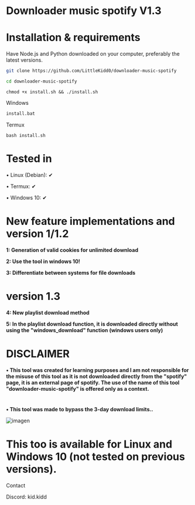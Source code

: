 # Downloader music spotify V1.3

# Installation & requirements

Have Node.js and Python downloaded on your computer, preferably the latest versions.

```bash
git clone https://github.com/LittleKidd0/downloader-music-spotify
```
```bash
cd downloader-music-spotify
```
```
chmod +x install.sh && ./install.sh
```
Windows
```bat
install.bat
```
Termux
```
bash install.sh
```


#
# Tested in
• Linux (Debian): ✔

• Termux: ✔

• Windows 10: ✔

#

# New feature implementations and version 1/1.2
**1: Generation of valid cookies for unlimited download**

**2: Use the tool in windows 10!**

**3: Differentiate between systems for file downloads**
# version 1.3
**4: New playlist download method**

**5: In the playlist download function, it is downloaded directly without using the "windows_download" function (windows users only)**
#

# DISCLAIMER

**• This tool was created for learning purposes and I am not responsible for the misuse of this tool as it is not downloaded directly from the "spotify" page, it is an external page of spotify. The use of the name of this tool "downloader-music-spotify" is offered only as a context.**
# 
**• This tool was made to bypass the 3-day download limits..**

![imagen](https://github.com/user-attachments/assets/c4779395-7cde-49c0-9426-860dfda19d67)

# This too is available for Linux and Windows 10 (not tested on previous versions).

Contact

Discord: kid.kidd
